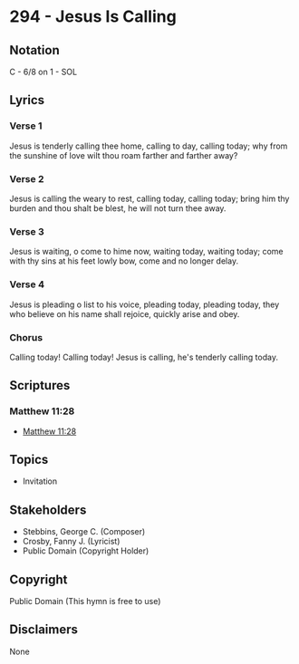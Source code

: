 # 294 - Jesus Is Calling

## Notation

C - 6/8 on 1 - SOL

## Lyrics

### Verse 1

Jesus is tenderly calling thee home, calling to day, calling today; why from the sunshine of love wilt thou roam farther and farther away?

### Verse 2

Jesus is calling the weary to rest, calling today, calling today; bring him thy burden and thou shalt be blest, he will not turn thee away.

### Verse 3

Jesus is waiting, o come to hime now, waiting today, waiting today; come with thy sins at his feet lowly bow, come and no longer delay.

### Verse 4

Jesus is pleading o list to his voice, pleading today, pleading today, they who believe on his name shall rejoice, quickly arise and obey.

### Chorus

Calling today! Calling today! Jesus is calling, he's tenderly calling today.


## Scriptures

### Matthew 11:28

- [Matthew 11:28](https://www.biblegateway.com/passage/?search=Matthew%2011%3A28)


## Topics

- Invitation

## Stakeholders

- Stebbins, George C. (Composer)
- Crosby, Fanny J. (Lyricist)
- Public Domain (Copyright Holder)

## Copyright

Public Domain
(This hymn is free to use)

## Disclaimers

None

